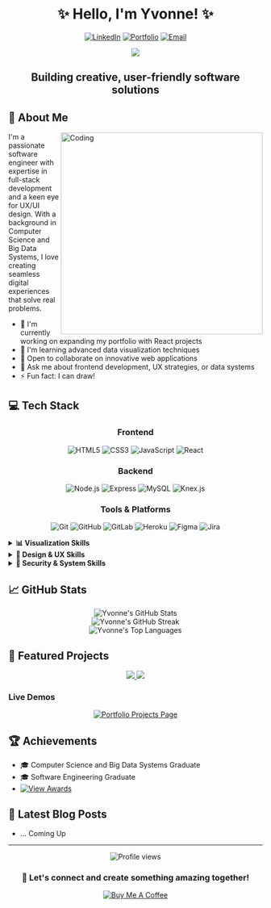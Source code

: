 # <div align="center">✨ Hello, I'm Yvonne! ✨</div>

<div align="center">
  
[![LinkedIn](https://img.shields.io/badge/LinkedIn-Connect-0A66C2?style=for-the-badge&logo=linkedin)](https://www.linkedin.com/in/yvonneitan)
[![Portfolio](https://img.shields.io/badge/Portfolio-Visit-ff69b4?style=for-the-badge&logo=google-chrome)](https://yvonneitan.com)
[![Email](https://img.shields.io/badge/Email-Contact-D14836?style=for-the-badge&logo=gmail)](mailto:yvonneitanny@gmail.com)

</div>

<div align="center">
  <img src="https://readme-typing-svg.herokuapp.com/?lines=Software+Developer;UI/UX+Enthusiast;Data+Analyst;Problem+Solver&center=true&width=380&height=45&color=f75c7e&vCenter=true&size=22">
</div>

## <div align="center">Building creative, user-friendly software solutions</div>



## 🚀 About Me
<img align="right" alt="Coding" width="400" src="https://media.giphy.com/media/L1R1tvI9svkIWwpVYr/giphy.gif">
I'm a passionate software engineer with expertise in full-stack development and a keen eye for UX/UI design. With a background in Computer Science and Big Data Systems, I love creating seamless digital experiences that solve real problems.

- 🔭 I'm currently working on expanding my portfolio with React projects
- 🌱 I'm learning advanced data visualization techniques
- 👯 Open to collaborate on innovative web applications
- 💬 Ask me about frontend development, UX strategies, or data systems
- ⚡ Fun fact: I can draw!

## 💻 Tech Stack

<div align="center">

### Frontend
![HTML5](https://img.shields.io/badge/HTML5-E34F26?style=flat-square&logo=html5&logoColor=white)
![CSS3](https://img.shields.io/badge/CSS3-1572B6?style=flat-square&logo=css3&logoColor=white)
![JavaScript](https://img.shields.io/badge/JavaScript-F7DF1E?style=flat-square&logo=javascript&logoColor=black)
![React](https://img.shields.io/badge/React-61DAFB?style=flat-square&logo=react&logoColor=black)

### Backend
![Node.js](https://img.shields.io/badge/Node.js-339933?style=flat-square&logo=node.js&logoColor=white)
![Express](https://img.shields.io/badge/Express-000000?style=flat-square&logo=express&logoColor=white)
![MySQL](https://img.shields.io/badge/MySQL-4479A1?style=flat-square&logo=mysql&logoColor=white)
![Knex.js](https://img.shields.io/badge/Knex.js-3C806F?style=flat-square)

### Tools & Platforms
![Git](https://img.shields.io/badge/Git-F05032?style=flat-square&logo=git&logoColor=white)
![GitHub](https://img.shields.io/badge/GitHub-181717?style=flat-square&logo=github&logoColor=white)
![GitLab](https://img.shields.io/badge/GitLab-FC6D26?style=flat-square&logo=gitlab&logoColor=white)
![Heroku](https://img.shields.io/badge/Heroku-430098?style=flat-square&logo=heroku&logoColor=white)
![Figma](https://img.shields.io/badge/Figma-F24E1E?style=flat-square&logo=figma&logoColor=white)
![Jira](https://img.shields.io/badge/Jira-0052CC?style=flat-square&logo=jira&logoColor=white)

</div>

<!-- Visualization skills -->
<details>
<summary><b>📊 Visualization Skills</b></summary>
<br>
  
![Power BI](https://img.shields.io/badge/Power%20BI-F2C811?style=for-the-badge&logo=power-bi&logoColor=black)
![Tableau](https://img.shields.io/badge/Tableau-E97627?style=for-the-badge&logo=tableau&logoColor=white)
![Data Mining](https://img.shields.io/badge/Data%20Mining-4A90E2?style=for-the-badge)
  
</details>

<!-- Design & UX skills -->
<details>
<summary><b>🎨 Design & UX Skills</b></summary>
<br>
  
![UX Strategy](https://img.shields.io/badge/UX%20Strategy-0D0D0D?style=for-the-badge&logo=adobe-xd&logoColor=white)
![Wireframes](https://img.shields.io/badge/Wireframes-808080?style=for-the-badge)
![Prototyping](https://img.shields.io/badge/Prototyping-F24E1E?style=for-the-badge&logo=figma&logoColor=white)
![User Testing](https://img.shields.io/badge/User%20Testing-FF4500?style=for-the-badge)
  
</details>

<!-- Advanced skills -->
<details>
<summary><b>🔐 Security & System Skills</b></summary>
<br>
  
![Cloud Computing](https://img.shields.io/badge/Cloud%20Computing-0078D4?style=for-the-badge&logo=microsoft-azure&logoColor=white)
![Azure DevOps](https://img.shields.io/badge/Azure%20DevOps-0078D7?style=for-the-badge&logo=azure-devops&logoColor=white)
![Data Security](https://img.shields.io/badge/Data%20Security-2F4F4F?style=for-the-badge&logo=lock&logoColor=white)
![System Administration (Linux)](https://img.shields.io/badge/Linux%20System%20Admin-FCC624?style=for-the-badge&logo=linux&logoColor=black)
![Bash](https://img.shields.io/badge/Bash-4EAA25?style=for-the-badge&logo=gnu-bash&logoColor=white)
  
</details>

## 📈 GitHub Stats

<div align="center">
  <img src="https://github-readme-stats.vercel.app/api?username=yvonneitan&show_icons=true&theme=radical" alt="Yvonne's GitHub Stats" />
</div>

<div align="center">
  <img src="https://github-readme-streak-stats.herokuapp.com/?user=yvonneitan&theme=radical" alt="Yvonne's GitHub Streak" />
</div>

<div align="center">
  <img src="https://github-readme-stats.vercel.app/api/top-langs/?username=yvonneitan&layout=compact&theme=radical" alt="Yvonne's Top Languages" />
</div>

## 🌟 Featured Projects
<div align="center">
  <a href="https://github.com/yvonneitan/yvonne-itangishaka-bandsite">
    <img src="https://github-readme-stats.vercel.app/api/pin/?username=yvonneitan&repo=yvonne-itangishaka-bandsite&theme=radical" />
  </a>
  <a href="https://github.com/yvonneitan/yvonne-itangishaka-capstone-project-client">
    <img src="https://github-readme-stats.vercel.app/api/pin/?username=yvonneitan&repo=yvonne-itangishaka-capstone-project-client&theme=radical" />
  </a>
</div>

### Live Demos

<div align="center">
  <a href="https://yvonneitan.com/projects" target="_blank">
    <img src="https://img.shields.io/badge/All_Projects-View_Portfolio-ff69b4?style=for-the-badge&logo=google-chrome" alt="Portfolio Projects Page" />
  </a>
</div>

## 🏆 Achievements

- 🎓 Computer Science and Big Data Systems Graduate
- 🎓 Software Engineering Graduate
- <a href="https://yvonneitan.com/awards" target="_blank"><img src="https://img.shields.io/badge/View_All_Awards-FFA500?style=for-the-badge&logo=trophy" alt="View Awards" /></a>

## 📝 Latest Blog Posts
<!-- BLOG-POST-LIST:START -->
- ... Coming Up
<!-- BLOG-POST-LIST:END -->

---

<div align="center">
  <img src="https://komarev.com/ghpvc/?username=yvonneitan&style=flat-square&color=blueviolet" alt="Profile views" />
</div>

<div align="center">
  
  ### 💬 Let's connect and create something amazing together!
  
  [![Buy Me A Coffee](https://img.shields.io/badge/Buy%20Me%20A%20Coffee-FFDD00?style=for-the-badge&logo=buy-me-a-coffee&logoColor=black)](https://www.buymeacoffee.com/yvonneitan)
  
</div>

<!--
**Note:** Replace yvonneitan with your actual GitHub username in all relevant places.
For the animations and stats to work, you'll need to:
1. Set up the GitHub readme stats by following instructions at: https://github.com/anuraghazra/github-readme-stats
2. Set up the typing animation by following: https://github.com/DenverCoder1/readme-typing-svg
3. For blog post automation, check: https://github.com/gautamkrishnar/blog-post-workflow
-->
